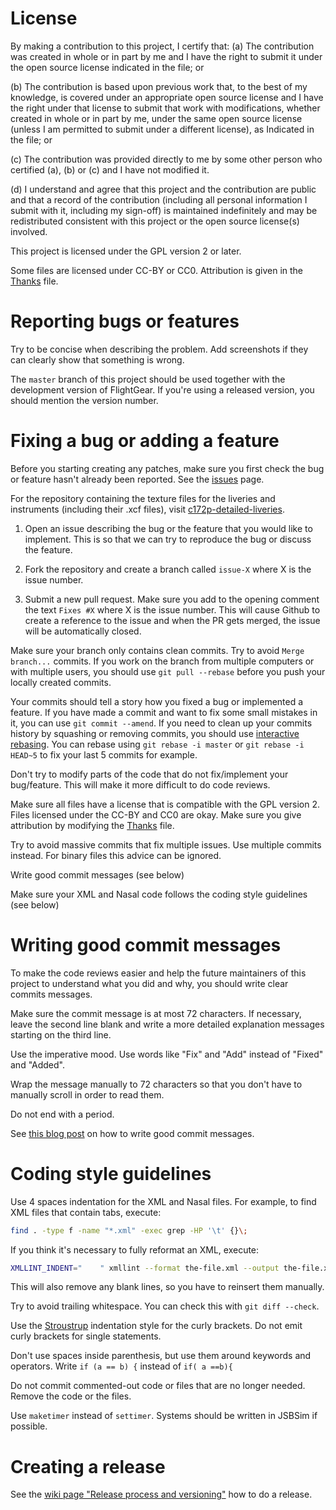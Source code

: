 # License

By making a contribution to this project, I certify that: (a) The contribution was created in whole or in part by me and I have the right to submit it under the open source license indicated in the file; or

(b) The contribution is based upon previous work that, to the best of my knowledge, is covered under an appropriate open source license and I have the right under that license to
submit that work with modifications, whether created in whole or in part by me, under the same open source license (unless I am permitted to submit under a different license), as Indicated in the file; or

(c) The contribution was provided directly to me by some other person who certified (a), (b) or (c) and I have not modified it.

(d) I understand and agree that this project and the contribution are public and that a record of the contribution (including all personal information I submit with it, including my sign-off) is maintained indefinitely and may be redistributed consistent with this project or the open source license(s) involved.

This project is licensed under the GPL version 2 or later.

Some files are licensed under CC-BY or CC0. Attribution is given in the [Thanks](https://github.com/c172p-team/c172p-detailed/blob/master/Thanks) file.

# Reporting bugs or features

Try to be concise when describing the problem. Add screenshots if they can clearly show that something is wrong.

The `master` branch of this project should be used together with the development version of FlightGear. If you're using a released version, you should mention the version number.

# Fixing a bug or adding a feature

Before you starting creating any patches, make sure you first check the bug or feature hasn't already been reported. See the [issues](https://github.com/c172p-team/c172p-detailed/issues) page.

For the repository containing the texture files for the liveries and instruments (including their .xcf files), visit [c172p-detailed-liveries](https://github.com/gilbertohasnofb/c172p-detailed-liveries).

1. Open an issue describing the bug or the feature that you would like to implement. This is so that we can try to reproduce the bug or discuss the feature.

2. Fork the repository and create a branch called `issue-X` where X is the issue number.

3. Submit a new pull request. Make sure you add to the opening comment the text `Fixes #X` where X is the issue number. This will cause Github to create a reference to the issue and when the PR gets merged, the issue will be automatically closed.

Make sure your branch only contains clean commits. Try to avoid `Merge branch...` commits. If you work on the branch from multiple computers or with multiple users, you should use `git pull --rebase` before you push your locally created commits.

Your commits should tell a story how you fixed a bug or implemented a feature. If you have made a commit and want to fix some small mistakes in it, you can use `git commit --amend`. If you need to clean up your commits history by squashing or removing commits, you should use [interactive rebasing](https://www.atlassian.com/git/tutorials/merging-vs-rebasing). You can rebase using `git rebase -i master` or `git rebase -i HEAD~5` to fix your last 5 commits for example.

Don't try to modify parts of the code that do not fix/implement your bug/feature. This will make it more difficult to do code reviews.

Make sure all files have a license that is compatible with the GPL version 2. Files licensed under the CC-BY and CC0 are okay. Make sure you give attribution by modifying the [Thanks](https://github.com/c172p-team/c172p-detailed/blob/master/Thanks) file.

Try to avoid massive commits that fix multiple issues. Use multiple commits instead. For binary files this advice can be ignored.

Write good commit messages (see below)

Make sure your XML and Nasal code follows the coding style guidelines (see below)

# Writing good commit messages

To make the code reviews easier and help the future maintainers of this project to understand what you did and why, you should write clear commits messages.

Make sure the commit message is at most 72 characters. If necessary, leave the second line blank and write a more detailed explanation messages starting on the third line.

Use the imperative mood. Use words like "Fix" and "Add" instead of "Fixed" and "Added".

Wrap the message manually to 72 characters so that you don't have to manually scroll in order to read them.

Do not end with a period.

See [this blog post](https://chris.beams.io/posts/git-commit/) on how to write good commit messages.

# Coding style guidelines

Use 4 spaces indentation for the XML and Nasal files. For example, to find XML files that contain tabs, execute:

```sh
find . -type f -name "*.xml" -exec grep -HP '\t' {}\;
```

If you think it's necessary to fully reformat an XML, execute:

```sh
XMLLINT_INDENT="    " xmllint --format the-file.xml --output the-file.xml
```

This will also remove any blank lines, so you have to reinsert them manually.

Try to avoid trailing whitespace. You can check this with `git diff --check`.

Use the [Stroustrup](https://en.wikipedia.org/wiki/Indentation_style#Variant:_Stroustrup) indentation style for the curly brackets. Do not emit curly brackets for single statements.

Don't use spaces inside parenthesis, but use them around keywords and operators. Write `if (a == b) {` instead of `if( a ==b){`

Do not commit commented-out code or files that are no longer needed. Remove the code or the files.

Use `maketimer` instead of `settimer`. Systems should be written in JSBSim if possible.

# Creating a release

See the [wiki page "Release process and versioning"](https://github.com/Juanvvc/c172p-detailed/wiki/Release-process-and-versioning) how to do a release.
